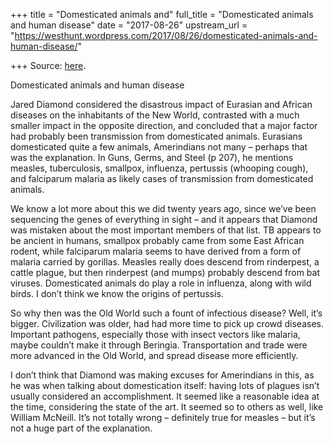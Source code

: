 +++
title = "Domesticated animals and"
full_title = "Domesticated animals and human disease"
date = "2017-08-26"
upstream_url = "https://westhunt.wordpress.com/2017/08/26/domesticated-animals-and-human-disease/"

+++
Source: [here](https://westhunt.wordpress.com/2017/08/26/domesticated-animals-and-human-disease/).

Domesticated animals and human disease

Jared Diamond considered the disastrous impact of Eurasian and African
diseases on the inhabitants of the New World, contrasted with a much
smaller impact in the opposite direction, and concluded that a major
factor had probably been transmission from domesticated animals.
Eurasians domesticated quite a few animals, Amerindians not many –
perhaps that was the explanation. In Guns, Germs, and Steel (p 207), he
mentions measles, tuberculosis, smallpox, influenza, pertussis (whooping
cough), and falciparum malaria as likely cases of transmission from
domesticated animals.

We know a lot more about this we did twenty years ago, since we’ve been
sequencing the genes of everything in sight – and it appears that
Diamond was mistaken about the most important members of that list. TB
appears to be ancient in humans, smallpox probably came from some East
African rodent, while falciparum malaria seems to have derived from a
form of malaria carried by gorillas. Measles really does descend from
rinderpest, a cattle plague, but then rinderpest (and mumps) probably
descend from bat viruses. Domesticated animals do play a role in
influenza, along with wild birds. I don’t think we know the origins of
pertussis.

So why then was the Old World such a fount of infectious disease? Well,
it’s bigger. Civilization was older, had had more time to pick up crowd
diseases. Important pathogens, especially those with insect vectors like
malaria, maybe couldn’t make it through Beringia. Transportation and
trade were more advanced in the Old World, and spread disease more
efficiently.

I don’t think that Diamond was making excuses for Amerindians in this,
as he was when talking about domestication itself: having lots of
plagues isn’t usually considered an accomplishment. It seemed like a
reasonable idea at the time, considering the state of the art. It seemed
so to others as well, like William McNeill. It’s not totally wrong –
definitely true for measles – but it’s not a huge part of the
explanation.

